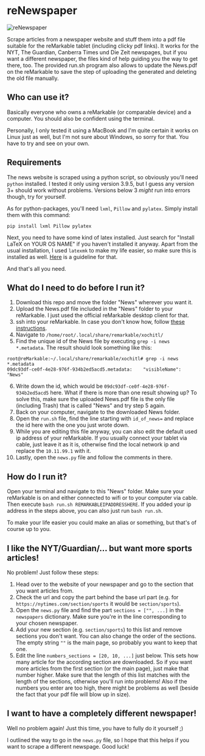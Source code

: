 # reNewspaper

![reNewspaper](https://user-images.githubusercontent.com/38717655/129438940-f853c106-e55b-4cf6-a3b2-ff79114fd6d3.jpg)


Scrape articles from a newspaper website and stuff them into a pdf file suitable for the reMarkable tablet (including clicky pdf links). It works for the NYT, The Guardian, Canberra Times und Die Zeit newspages, but if you want a different newspaper, the files kind of help guiding you the way to get there, too. The provided run.sh program also allows to update the News.pdf on the reMarkable to save the step of uploading the generated and deleting the old file manually.

## Who can use it?
Basically everyone who owns a reMarkable (or comparable device) and a computer. You should also be confident using the terminal.

Personally, I only tested it using a MacBook and I'm quite certain it works on Linux just as well, but I'm not sure about Windows, so sorry for that. You have to try and see on your own.

## Requirements
The news website is scraped using a python script, so obviously you'll need `python` installed. I tested it only using version 3.9.5, but I guess any version 3+ should work without problems. Versions below 3 _might_ run into errors though, try for yourself.

As for python-packages, you'll need `lxml`, `Pillow` and `pylatex`. Simply install them with this command:

`pip install lxml Pillow pylatex`


Next, you need to have some kind of latex installed. Just search for "Install LaTeX on YOUR OS NAME" if you haven't installed it anyway. Apart from the usual installation, I used `latexmk` to make my life easier, so make sure this is installed as well. [Here](https://mg.readthedocs.io/latexmk.html) is a guideline for that.

And that's all you need.

## What do I need to do before I run it?
1. Download this repo and move the folder "News" wherever you want it.
2. Upload the News.pdf file included in the "News" folder to your reMarkable. I just used the official reMarkable desktop client for that.
3. ssh into your reMarkable. In case you don't know how, follow [these instructions](https://remarkablewiki.com/tech/ssh).
4. Navigate to `/home/root/.local/share/remarkable/xochitl/`
5. Find the unique id of the News file by executing `grep -i news *.metadata`. The result should look something like this:
```
root@reMarkable:~/.local/share/remarkable/xochitl# grep -i news *.metadata
09dc93df-ce0f-4e28-976f-934b2ed5acd5.metadata:    "visibleName": "News"
```
6. Write down the id, which would be `09dc93df-ce0f-4e28-976f-934b2ed5acd5` here. What if there is more than one result showing up? To solve this, make sure the uploaded News.pdf file is the only file (including Trash) that is called "News" and try step 5 again.
7. Back on your computer, navigate to the downloaded News folder.
8. Open the `run.sh` file, find the line starting with `id_of_news=` and replace the id here with the one you just wrote down.
9. While you are editing this file anyway, you can also edit the default used ip address of your reMarkable. If you usually connect your tablet via cable, just leave it as it is, otherwise find the local network ip and replace the `10.11.99.1` with it.
10. Lastly, open the `news.py` file and follow the comments in there.

## How do I run it?
Open your terminal and navigate to this "News" folder. Make sure your reMarkable is on and either connected to wifi or to your computer via cable. Then execute `bash run.sh REMARKABLEIPADDRESSHERE`. If you added your ip address in the steps above, you can also just run `bash run.sh`.

To make your life easier you could make an alias or something, but that's of course up to you.

## I like the NYT/Guardian/... but want more sports articles!
No problem! Just follow these steps:
1. Head over to the website of your newspaper and go to the section that you want articles from.
2. Check the url and copy the part behind the base url part (e.g. for `https://nytimes.com/section/sports` it would be `section/sports`).
3. Open the `news.py` file and find the part `sections = ["", ...]` in the `newspapers` dictionary. Make sure you're in the line corresponding to your chosen newspaper.
4. Add your new section (e.g. `section/sports`) to this list and remove sections you don't want. You can also change the order of the sections. The empty string `""` is the main page, so probably you want to keep that one.
5. Edit the line `numbers_sections = [20, 10, ...]` just below. This sets how many article for the according section are downloaded. So if you want more articles from the first section (or the main page), just make that number higher. Make sure that the length of this list matches with the length of the sections, otherwise you'll run into problems! Also if the numbers you enter are too high, there might be problems as well (beside the fact that your pdf file will blow up in size).

## I want to have a completely different newspaper!
Well no problem again! Just this time, you have to fully do it yourself ;)

I outlined the way to go in the `news.py` file, so I hope that this helps if you want to scrape a different newspage. Good luck!
